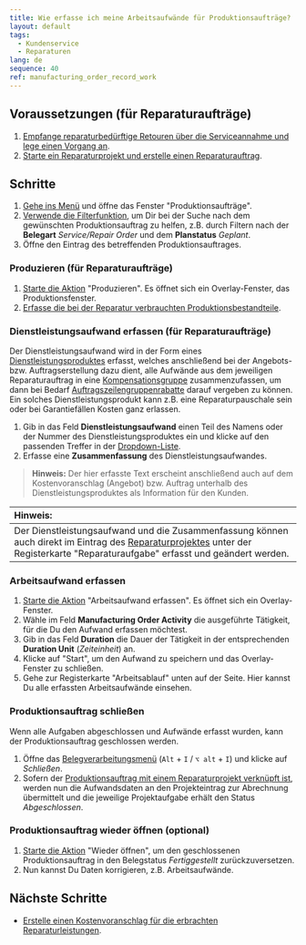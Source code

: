 ```yaml
---
title: Wie erfasse ich meine Arbeitsaufwände für Produktionsaufträge?
layout: default
tags:
  - Kun­den­ser­vice
  - Reparaturen
lang: de
sequence: 40
ref: manufacturing_order_record_work
---
```


## Voraussetzungen (für Reparaturaufträge)
1. [Empfange re­pa­ra­tur­be­dürf­tige Retouren über die Serviceannahme und lege einen Vorgang an](Reparaturen_Service_Annahme).
1. [Starte ein Reparaturprojekt und erstelle einen Reparaturauftrag](Reparaturprojekt_starten).

## Schritte
1. [Gehe ins Menü](Menu) und öffne das Fenster "Produktionsaufträge".
1. [Verwende die Filterfunktion](Filterfunktion), um Dir bei der Suche nach dem gewünschten Produktionsauftrag zu helfen, z.B. durch Filtern nach der **Belegart** *Service/Repair Order* und dem **Planstatus** *Geplant*.
1. Öffne den Eintrag des betreffenden Produktionsauftrages.

### Produzieren (für Reparaturaufträge)
1. [Starte die Aktion](AktionStarten#aktionsmenue) "Produzieren". Es öffnet sich ein Overlay-Fenster, das Produktionsfenster.
1. <a href="ProduktionFertigstellung#produktionsverbrauch" title="Verbrauchte Produktionsbestandteile erfassen">Erfasse die bei der Reparatur verbrauchten Produktionsbestandteile</a>.

### <a name="dienstleistungsaufwand">Dienstleistungsaufwand erfassen (für Reparaturaufträge)</a>
Der Dienstleistungsaufwand wird in der Form eines [Dienstleistungsproduktes](Dienstleistungsprodukt_anlegen) erfasst, welches anschließend bei der Angebots- bzw. Auftragserstellung dazu dient, alle Aufwände aus dem jeweiligen Reparaturauftrag in eine [Kompensationsgruppe](Kompensationsgruppen_manuell_erstellen) zusammenzufassen, um dann bei Bedarf [Auftragszeilengruppenrabatte](Auftragszeilengruppenrabatt) darauf vergeben zu können. Ein solches Dienstleistungsprodukt kann z.B. eine Reparaturpauschale sein oder bei Garantiefällen Kosten ganz erlassen.

1. Gib in das Feld **Dienstleistungsaufwand** einen Teil des Namens oder der Nummer des Dienstleistungsproduktes ein und klicke auf den passenden Treffer in der <a href="Keyboard_Shortcuts_Liste#dropdown" title="Dynamisches Suchfeld (Autocomplete)">Dropdown-Liste</a>.
1. Erfasse eine **Zusammenfassung** des Dienstleistungsaufwandes.
 >**Hinweis:** Der hier erfasste Text erscheint anschließend auch auf dem Kostenvoranschlag (Angebot) bzw. Auftrag unterhalb des Dienstleistungsproduktes als Information für den Kunden.

| **Hinweis:** |
| :--- |
| Der Dienstleistungsaufwand und die Zusammenfassung können auch direkt im Eintrag des [Reparaturprojektes](Reparaturprojekt_starten) unter der Registerkarte "Reparaturaufgabe" erfasst und geändert werden. |

### Arbeitsaufwand erfassen
1. [Starte die Aktion](AktionStarten#aktionsmenue) "Arbeitsaufwand erfassen". Es öffnet sich ein Overlay-Fenster.
1. Wähle im Feld **Manufacturing Order Activity** die ausgeführte Tätigkeit, für die Du den Aufwand erfassen möchtest.
1. Gib in das Feld **Duration** die Dauer der Tätigkeit in der entsprechenden **Duration Unit** (*Zeiteinheit*) an.
1. Klicke auf "Start", um den Aufwand zu speichern und das Overlay-Fenster zu schließen.
1. Gehe zur Registerkarte "Arbeitsablauf" unten auf der Seite. Hier kannst Du alle erfassten Arbeitsaufwände einsehen.

### Produktionsauftrag schließen
Wenn alle Aufgaben abgeschlossen und Aufwände erfasst wurden, kann der Produktionsauftrag geschlossen werden.

1. Öffne das [Belegverarbeitungsmenü](AktionStarten#belegverarbeitung) (`Alt` + `I` / `⌥ alt` + `I`) und klicke auf *Schließen*.
1. Sofern der [Produktionsauftrag mit einem Reparaturprojekt verknüpft ist](Reparaturprojekt_starten), werden nun die Aufwandsdaten an den Projekteintrag zur Abrechnung übermittelt und die jeweilige Projektaufgabe erhält den Status *Abgeschlossen*.

### Produktionsauftrag wieder öffnen (optional)
1. [Starte die Aktion](AktionStarten#aktionsmenue) "Wieder öffnen", um den geschlossenen Produktionsauftrag in den Belegstatus *Fertiggestellt* zurückzuversetzen.
1. Nun kannst Du Daten korrigieren, z.B. Arbeitsaufwände.

## Nächste Schritte
- [Erstelle einen Kostenvoranschlag für die erbrachten Reparaturleistungen](Angebot_Kostenvoranschlag_Reparaturleistungen).

